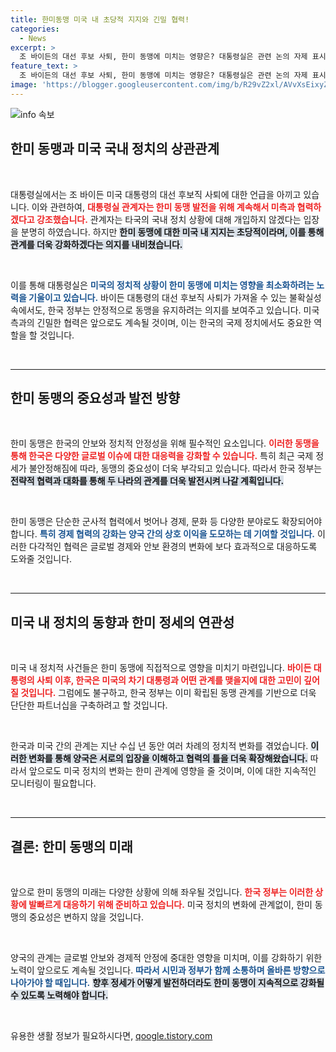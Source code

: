 ```yaml
---
title: 한미동맹 미국 내 초당적 지지와 긴밀 협력!
categories:
  - News
excerpt: >
  조 바이든의 대선 후보 사퇴, 한미 동맹에 미치는 영향은? 대통령실은 관련 논의 자제 표시, 그러나 초당적 지지 속 긴밀 협력 의지 드러내! 클릭해서 자세히 알아보세요!
feature_text: >
  조 바이든의 대선 후보 사퇴, 한미 동맹에 미치는 영향은? 대통령실은 관련 논의 자제 표시, 그러나 초당적 지지 속 긴밀 협력 의지 드러내! 클릭해서 자세히 알아보세요!
image: 'https://blogger.googleusercontent.com/img/b/R29vZ2xl/AVvXsEixyZcFfHzMRdzZMjFBmAUKJYCLCGyLL1o632UiGVXcaFdKo_bkvkuCioo0uUKlGfBVcT3P84aROyZIXSBEx3Aw5nCQ3pTgDom1WDC4m8eifvWiAmWEEVb4x6G_l8C0QH225ldMjyaFvpxGEBGNO37VmDTDMHGhJPq73UglMfDca1-0aw/s1600/blogspot.png'
---
```


<p><img src="https://blogger.googleusercontent.com/img/b/R29vZ2xl/AVvXsEixyZcFfHzMRdzZMjFBmAUKJYCLCGyLL1o632UiGVXcaFdKo_bkvkuCioo0uUKlGfBVcT3P84aROyZIXSBEx3Aw5nCQ3pTgDom1WDC4m8eifvWiAmWEEVb4x6G_l8C0QH225ldMjyaFvpxGEBGNO37VmDTDMHGhJPq73UglMfDca1-0aw/s1600/blogspot.png" alt="info 속보" /></p>

<h2 data-ke-size="size26">한미 동맹과 미국 국내 정치의 상관관계</h2>

<p data-ke-size="size16">&nbsp;</p>

<p>대통령실에서는 조 바이든 미국 대통령의 대선 후보직 사퇴에 대한 언급을 아끼고 있습니다. 이와 관련하여, <b><span style="color: #ee2323;">대통령실 관계자는 한미 동맹 발전을 위해 계속해서 미측과 협력하겠다고 강조했습니다.</span></b> 관계자는 타국의 국내 정치 상황에 대해 개입하지 않겠다는 입장을 분명히 하였습니다. 하지만 <b><span style="background-color: #21538527;">한미 동맹에 대한 미국 내 지지는 초당적이라며, 이를 통해 관계를 더욱 강화하겠다는 의지를 내비쳤습니다.</span></b> </p>

<p data-ke-size="size16">&nbsp;</p>

<p>이를 통해 대통령실은 <b><span style="color: #1a5490;">미국의 정치적 상황이 한미 동맹에 미치는 영향을 최소화하려는 노력을 기울이고 있습니다.</span></b> 바이든 대통령의 대선 후보직 사퇴가 가져올 수 있는 불확실성 속에서도, 한국 정부는 안정적으로 동맹을 유지하려는 의지를 보여주고 있습니다. 미국 측과의 긴밀한 협력은 앞으로도 계속될 것이며, 이는 한국의 국제 정치에서도 중요한 역할을 할 것입니다.</p>

<p data-ke-size="size16">&nbsp;</p>

<hr>

<h2 data-ke-size="size26">한미 동맹의 중요성과 발전 방향</h2>

<p data-ke-size="size16">&nbsp;</p>

<p>한미 동맹은 한국의 안보와 정치적 안정성을 위해 필수적인 요소입니다. <b><span style="color: #ee2323;">이러한 동맹을 통해 한국은 다양한 글로벌 이슈에 대한 대응력을 강화할 수 있습니다.</span></b> 특히 최근 국제 정세가 불안정해짐에 따라, 동맹의 중요성이 더욱 부각되고 있습니다. 따라서 한국 정부는 <b><span style="background-color: #21538527;">전략적 협력과 대화를 통해 두 나라의 관계를 더욱 발전시켜 나갈 계획입니다.</span></b></p>

<p data-ke-size="size16">&nbsp;</p>

<p>한미 동맹은 단순한 군사적 협력에서 벗어나 경제, 문화 등 다양한 분야로도 확장되어야 합니다. <b><span style="color: #1a5490;">특히 경제 협력의 강화는 양국 간의 상호 이익을 도모하는 데 기여할 것입니다.</span></b> 이러한 다각적인 협력은 글로벌 경제와 안보 환경의 변화에 보다 효과적으로 대응하도록 도와줄 것입니다.</p>

<p data-ke-size="size16">&nbsp;</p>

<hr>

<h2 data-ke-size="size26">미국 내 정치의 동향과 한미 정세의 연관성</h2>

<p data-ke-size="size16">&nbsp;</p>

<p>미국 내 정치적 사건들은 한미 동맹에 직접적으로 영향을 미치기 마련입니다. <b><span style="color: #ee2323;">바이든 대통령의 사퇴 이후, 한국은 미국의 차기 대통령과 어떤 관계를 맺을지에 대한 고민이 깊어질 것입니다.</span></b> 그럼에도 불구하고, 한국 정부는 이미 확립된 동맹 관계를 기반으로 더욱 단단한 파트너십을 구축하려고 할 것입니다.</p>

<p data-ke-size="size16">&nbsp;</p>

<p>한국과 미국 간의 관계는 지난 수십 년 동안 여러 차례의 정치적 변화를 겪었습니다. <b><span style="background-color: #21538527;">이러한 변화를 통해 양국은 서로의 입장을 이해하고 협력의 틀을 더욱 확장해왔습니다.</span></b> 따라서 앞으로도 미국 정치의 변화는 한미 관계에 영향을 줄 것이며, 이에 대한 지속적인 모니터링이 필요합니다.</p>

<p data-ke-size="size16">&nbsp;</p>

<hr>

<h2 data-ke-size="size26">결론: 한미 동맹의 미래</h2>

<p data-ke-size="size16">&nbsp;</p>

<p>앞으로 한미 동맹의 미래는 다양한 상황에 의해 좌우될 것입니다. <b><span style="color: #ee2323;">한국 정부는 이러한 상황에 발빠르게 대응하기 위해 준비하고 있습니다.</span></b> 미국 정치의 변화에 관계없이, 한미 동맹의 중요성은 변하지 않을 것입니다. </p>

<p data-ke-size="size16">&nbsp;</p>

<p>양국의 관계는 글로벌 안보와 경제적 안정에 중대한 영향을 미치며, 이를 강화하기 위한 노력이 앞으로도 계속될 것입니다. <b><span style="color: #1a5490;">따라서 시민과 정부가 함께 소통하며 올바른 방향으로 나아가야 할 때입니다.</span></b> <b><span style="background-color: #21538527;">향후 정세가 어떻게 발전하더라도 한미 동맹이 지속적으로 강화될 수 있도록 노력해야 합니다.</span></b> </p>

<p data-ke-size="size16">&nbsp;</p>
유용한 생활 정보가 필요하시다면, <a href="https://qoogle.tistory.com" rel="dofollow">qoogle.tistory.com</a>


